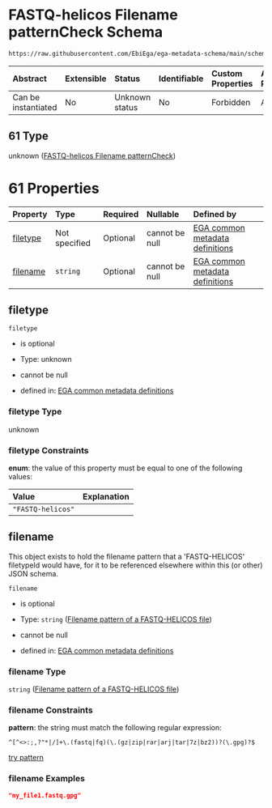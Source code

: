 # FASTQ-helicos Filename patternCheck Schema

```txt
https://raw.githubusercontent.com/EbiEga/ega-metadata-schema/main/schemas/EGA.common-definitions.json#/definitions/filenameFiletypePatternCheck/anyOf/61
```



| Abstract            | Extensible | Status         | Identifiable | Custom Properties | Additional Properties | Access Restrictions | Defined In                                                                                           |
| :------------------ | :--------- | :------------- | :----------- | :---------------- | :-------------------- | :------------------ | :--------------------------------------------------------------------------------------------------- |
| Can be instantiated | No         | Unknown status | No           | Forbidden         | Allowed               | none                | [EGA.common-definitions.json\*](../../../schemas/EGA.common-definitions.json "open original schema") |

## 61 Type

unknown ([FASTQ-helicos Filename patternCheck](ega-12-definitions-check-filetype-checks-based-on-its-filename-anyof-fastq-helicos-filename-patterncheck.md))

# 61 Properties

| Property              | Type          | Required | Nullable       | Defined by                                                                                                                                                                                                                                                                                                                                                                        |
| :-------------------- | :------------ | :------- | :------------- | :-------------------------------------------------------------------------------------------------------------------------------------------------------------------------------------------------------------------------------------------------------------------------------------------------------------------------------------------------------------------------------- |
| [filetype](#filetype) | Not specified | Optional | cannot be null | [EGA common metadata definitions](ega-12-definitions-check-filetype-checks-based-on-its-filename-anyof-fastq-helicos-filename-patterncheck-properties-filetype.md "https://raw.githubusercontent.com/EbiEga/ega-metadata-schema/main/schemas/EGA.common-definitions.json#/definitions/filenameFiletypePatternCheck/anyOf/61/properties/filetype")                                 |
| [filename](#filename) | `string`      | Optional | cannot be null | [EGA common metadata definitions](ega-12-definitions-check-filetype-checks-based-on-its-filename-anyof-fastq-helicos-filename-patterncheck-properties-filename-pattern-of-a-fastq-helicos-file.md "https://raw.githubusercontent.com/EbiEga/ega-metadata-schema/main/schemas/EGA.common-definitions.json#/definitions/filenameFiletypePatternCheck/anyOf/61/properties/filename") |

## filetype



`filetype`

*   is optional

*   Type: unknown

*   cannot be null

*   defined in: [EGA common metadata definitions](ega-12-definitions-check-filetype-checks-based-on-its-filename-anyof-fastq-helicos-filename-patterncheck-properties-filetype.md "https://raw.githubusercontent.com/EbiEga/ega-metadata-schema/main/schemas/EGA.common-definitions.json#/definitions/filenameFiletypePatternCheck/anyOf/61/properties/filetype")

### filetype Type

unknown

### filetype Constraints

**enum**: the value of this property must be equal to one of the following values:

| Value             | Explanation |
| :---------------- | :---------- |
| `"FASTQ-helicos"` |             |

## filename

This object exists to hold the filename pattern that a 'FASTQ-HELICOS' filetypeId would have, for it to be referenced elsewhere within this (or other) JSON schema.

`filename`

*   is optional

*   Type: `string` ([Filename pattern of a FASTQ-HELICOS file](ega-12-definitions-check-filetype-checks-based-on-its-filename-anyof-fastq-helicos-filename-patterncheck-properties-filename-pattern-of-a-fastq-helicos-file.md))

*   cannot be null

*   defined in: [EGA common metadata definitions](ega-12-definitions-check-filetype-checks-based-on-its-filename-anyof-fastq-helicos-filename-patterncheck-properties-filename-pattern-of-a-fastq-helicos-file.md "https://raw.githubusercontent.com/EbiEga/ega-metadata-schema/main/schemas/EGA.common-definitions.json#/definitions/filenameFiletypePatternCheck/anyOf/61/properties/filename")

### filename Type

`string` ([Filename pattern of a FASTQ-HELICOS file](ega-12-definitions-check-filetype-checks-based-on-its-filename-anyof-fastq-helicos-filename-patterncheck-properties-filename-pattern-of-a-fastq-helicos-file.md))

### filename Constraints

**pattern**: the string must match the following regular expression:&#x20;

```regexp
^[^<>:;,?"*|/]+\.(fastq|fq)(\.(gz|zip|rar|arj|tar|7z|bz2))?(\.gpg)?$
```

[try pattern](https://regexr.com/?expression=%5E%5B%5E%3C%3E%3A%3B%2C%3F%22*%7C%2F%5D%2B%5C.\(fastq%7Cfq\)\(%5C.\(gz%7Czip%7Crar%7Carj%7Ctar%7C7z%7Cbz2\)\)%3F\(%5C.gpg\)%3F%24 "try regular expression with regexr.com")

### filename Examples

```json
"my_file1.fastq.gpg"
```
